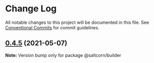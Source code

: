 # Change Log

All notable changes to this project will be documented in this file.
See [Conventional Commits](https://conventionalcommits.org) for commit guidelines.

## [0.4.5](https://github.com/saltcorn/saltcorn/compare/v0.4.5-beta.1...v0.4.5) (2021-05-07)

**Note:** Version bump only for package @saltcorn/builder
